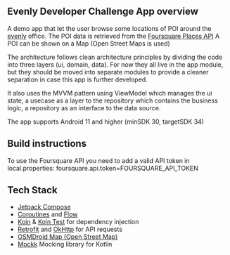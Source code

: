 ## **E**venly **D**eveloper **C**hallenge App overview

A demo app that let the user browse some locations of POI around the [evenly](https://evenly.io) office.
The POI data is retrieved from the [Foursquare Places API](https://docs.foursquare.com/data-products/docs/place-delivery-options)
A POI can be shown on a Map (Open Street Maps is used)

The architecture follows clean architecture principles by dividing the code into
three layers (ui, domain, data). For now they all live in the app module, but they should
be moved into separate modules to provide a cleaner separation in case this app is
further developed.

It also uses the MVVM pattern using ViewModel which manages the ui state,
a usecase as a layer to the repository which contains the business logic,
a repository as an interface to the data source.

The app supports Android 11 and higher (minSDK 30, targetSDK 34)

## Build instructions

To use the Foursquare API you need to add a valid API token in local.properties:
foursquare.api.token=FOURSQUARE_API_TOKEN

## Tech Stack

* [Jetpack Compose](https://developer.android.com/develop/ui/compose/documentation)
* [Coroutines](https://kotlinlang.org/docs/coroutines-overview.html) and [Flow](https://kotlinlang.org/docs/flow.html)
* [Koin](https://insert-koin.io/) & [Koin Test](https://insert-koin.io/docs/quickstart/junit-test/) for dependency injection
* [Retrofit](https://square.github.io/retrofit/) and [OkHttp](https://square.github.io/okhttp/) for API requests
* [OSMDroid Map (Open Street Map)](https://github.com/osmdroid/osmdroid)
* [Mockk](https://mockk.io/) Mocking library for Kotlin
